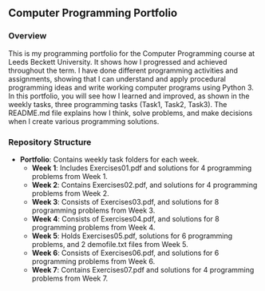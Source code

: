 ## Computer Programming Portfolio

### Overview
This is my programming portfolio for the Computer Programming course at Leeds Beckett University. It shows how I progressed and achieved throughout the term. I have done different programming activities and assignments, showing that I can understand and apply procedural programming ideas and write working computer programs using Python 3. In this portfolio, you will see how I learned and improved, as shown in the weekly tasks, three programming tasks (Task1, Task2, Task3). The README.md file explains how I think, solve problems, and make decisions when I create various programming solutions.

### Repository Structure
- **Portfolio**: Contains weekly task folders for each week.
  - **Week 1**: Includes Exercises01.pdf and solutions for 4 programming problems from Week 1.
  - **Week 2**: Contains Exercises02.pdf, and solutions for 4 programming problems from Week 2.
  - **Week 3**: Consists of Exercises03.pdf, and solutions for 8 programming problems from Week 3.
  - **Week 4**: Consists of Exercises04.pdf, and solutions for 8 programming problems from Week 4.
  - **Week 5**: Holds Exercises05.pdf, solutions for 6 programming problems, and 2 demofile.txt files from Week 5.
  - **Week 6**: Consists of Exercises06.pdf, and solutions for 6 programming problems from Week 6.
  - **Week 7**: Contains Exercises07.pdf and solutions for 4 programming problems from Week 7.
